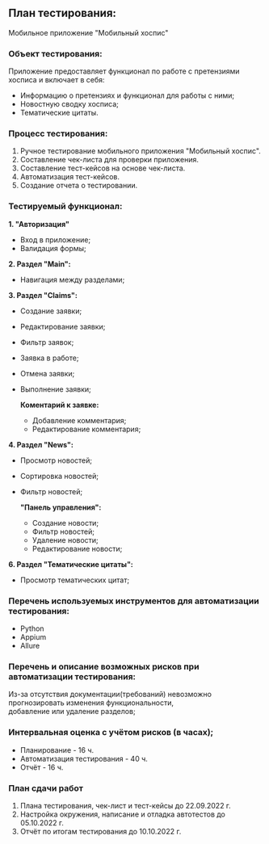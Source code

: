 ## **План тестирования:**
Мобильное приложение "Мобильный хоспис"

### **Объект тестирования:** 
Приложение предоставляет функционал по работе с претензиями хосписа и включает в себя:

- Информацию о претензиях и функционал для работы с ними;
- Новостную сводку хосписа;
- Тематические цитаты.

### **Процесс тестирования:**

1. Ручное тестирование мобильного приложения "Мобильный хоспис".
2. Составление чек-листа для проверки приложения. 
3. Составление тест-кейсов на основе чек-листа.
4. Автоматизация тест-кейсов.
5. Создание отчета о тестировании.

### **Тестируемый функционал:**

**1. "Авторизация"**
- Вход в приложение;
- Валидация формы;

**2. Раздел "Main":**
-  Навигация между разделами;

**3. Раздел "Claims":**
- Создание заявки;
- Редактирование заявки;
- Фильтр заявок;
- Заявка в работе;
- Отмена заявки;
- Выполнение заявки;

  **Коментарий к заявке:**
  - Добавление комментария;
  - Редактирование комментария;

**4. Раздел "News":**
- Просмотр новостей;
- Сортировка новостей;
- Фильтр новостей;

  **"Панель управления":**
  - Создание новости;
  - Фильтр новостей;
  - Удаление новости;
  - Редактирование новости;

**6. Раздел "Тематические цитаты":**
- Просмотр тематических цитат;

### **Перечень используемых инструментов для автоматизации тестирования:**

- Python
- Appium
- Allure

### **Перечень и описание возможных рисков при автоматизации тестирования:**

Из-за отсутствия документации(требований) невозможно прогнозировать изменения функциональности,  
добавление или удаление разделов;

### **Интервальная оценка с учётом рисков (в часах);**

- Планирование - 16 ч.
- Автоматизация тестирования - 40 ч.
- Отчёт - 16 ч.

### **План сдачи работ**

1. Плана тестирования, чек-лист и тест-кейсы до 22.09.2022 г.
2. Настройка окружения, написание и отладка автотестов до 05.10.2022 г.
3. Отчёт по итогам тестирования до 10.10.2022 г.